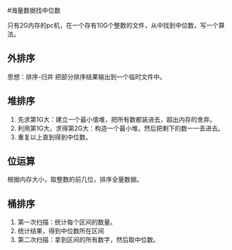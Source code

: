<extoc></extoc>

#海量数据找中位数

只有2G内存的pc机，在一个存有10G个整数的文件，从中找到中位数，写一个算法。

## 外排序
思想：排序-归并
把部分排序结果输出到一个临时文件中。

## 堆排序
1. 先求第1G大：建立一个最小值堆，把所有数都装进去，超出内存的舍弃。
2. 利用第1G大，求得第2G大：构造一个最小堆，然后把剩下的数一一丢进去。
3. 重复以上直到得到中位数。

## 位运算
根据内存大小，取整数的前几位，排序全量数据。

## 桶排序
1. 第一次扫描：统计每个区间的数量。
2. 统计结果，得到中位数所在区间
3. 第二次扫描：拿到区间的所有数字，然后取中位数。